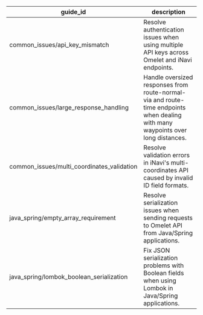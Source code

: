 | guide_id | description |
| --- | --- |
| common_issues/api_key_mismatch | Resolve authentication issues when using multiple API keys across Omelet and iNavi endpoints. |
| common_issues/large_response_handling | Handle oversized responses from route-normal-via and route-time endpoints when dealing with many waypoints over long distances. |
| common_issues/multi_coordinates_validation | Resolve validation errors in iNavi's multi-coordinates API caused by invalid ID field formats. |
| java_spring/empty_array_requirement | Resolve serialization issues when sending requests to Omelet API from Java/Spring applications. |
| java_spring/lombok_boolean_serialization | Fix JSON serialization problems with Boolean fields when using Lombok in Java/Spring applications. |
